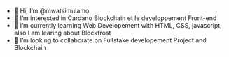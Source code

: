 - 👋 Hi, I’m @mwatsimulamo
- 👀 I’m interested in Cardano Blockchain et le developpement Front-end
- 🌱 I’m currently learning Web Developement with HTML, CSS, javascript, also I am learing about Blockfrost
- 💞️ I’m looking to collaborate on Fullstake developement Project and Blockchain
<!---
mwatsimulamo/mwatsimulamo is a ✨ special ✨ repository because its `README.md` (this file) appears on your GitHub profile.
You can click the Preview link to take a look at your changes.
--->
